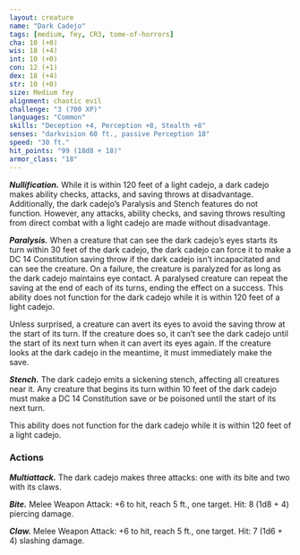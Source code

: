 ```yaml
---
layout: creature
name: "Dark Cadejo"
tags: [medium, fey, CR3, tome-of-horrors]
cha: 10 (+0)
wis: 18 (+4)
int: 10 (+0)
con: 12 (+1)
dex: 18 (+4)
str: 10 (+0)
size: Medium fey
alignment: chaotic evil
challenge: "3 (700 XP)"
languages: "Common"
skills: "Deception +4, Perception +8, Stealth +8"
senses: "darkvision 60 ft., passive Perception 18"
speed: "30 ft."
hit_points: "99 (18d8 + 18)"
armor_class: "18"
---
```


***Nullification.*** While it is within 120 feet of a light
cadejo, a dark cadejo makes ability checks, attacks,
and saving throws at disadvantage. Additionally, the
dark cadejo’s Paralysis and Stench features do not function.
However, any attacks, ability checks, and saving throws resulting from
direct combat with a light cadejo are made without disadvantage.

***Paralysis.*** When a creature that can see the dark cadejo’s eyes starts its
turn within 30 feet of the dark cadejo, the dark cadejo can force it to make
a DC 14 Constitution saving throw if the dark cadejo isn’t incapacitated
and can see the creature. On a failure, the creature is paralyzed for as long
as the dark cadejo maintains eye contact. A paralysed creature can repeat
the saving at the end of each of its turns, ending the effect on a success.
This ability does not function for the dark cadejo while it is within 120
feet of a light cadejo.

Unless surprised, a creature can avert its eyes to avoid the saving
throw at the start of its turn. If the creature does so, it can’t see the dark
cadejo until the start of its next turn when it can avert its eyes again. If
the creature looks at the dark cadejo in the meantime, it must immediately
make the save.

***Stench.*** The dark cadejo emits a sickening stench, affecting all creatures
near it. Any creature that begins its turn within 10 feet of the dark cadejo
must make a DC 14 Constitution save or be poisoned until the start of its
next turn.

This ability does not function for the dark cadejo while it is within 120
feet of a light cadejo.

### Actions

***Multiattack.*** The dark cadejo makes three attacks: one with its bite and
two with its claws.

***Bite.*** Melee Weapon Attack: +6 to hit, reach 5 ft., one target. Hit: 8 (1d8 + 4) piercing damage.

***Claw.*** Melee Weapon Attack: +6 to hit, reach 5 ft., one target. Hit: 7 (1d6 + 4) slashing damage.
